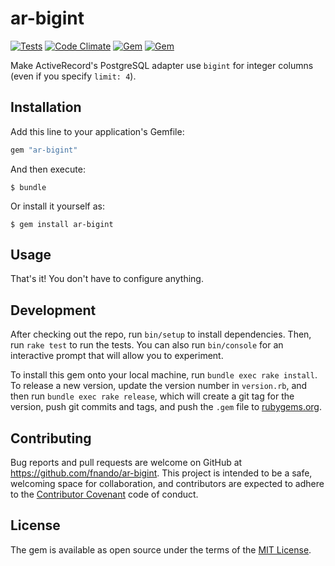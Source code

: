 # ar-bigint

[![Tests](https://github.com/fnando/ar-bigint/workflows/Tests/badge.svg)](https://github.com/fnando/ar-bigint/actions?query=workflow%3ATests)
[![Code Climate](https://codeclimate.com/github/fnando/ar-bigint/badges/gpa.svg)](https://codeclimate.com/github/fnando/ar-bigint)
[![Gem](https://img.shields.io/gem/v/ar-bigint.svg)](https://rubygems.org/gems/ar-bigint)
[![Gem](https://img.shields.io/gem/dt/ar-bigint.svg)](https://rubygems.org/gems/ar-bigint)

Make ActiveRecord's PostgreSQL adapter use `bigint` for integer columns (even if
you specify `limit: 4`).

## Installation

Add this line to your application's Gemfile:

```ruby
gem "ar-bigint"
```

And then execute:

    $ bundle

Or install it yourself as:

    $ gem install ar-bigint

## Usage

That's it! You don't have to configure anything.

## Development

After checking out the repo, run `bin/setup` to install dependencies. Then, run
`rake test` to run the tests. You can also run `bin/console` for an interactive
prompt that will allow you to experiment.

To install this gem onto your local machine, run `bundle exec rake install`. To
release a new version, update the version number in `version.rb`, and then run
`bundle exec rake release`, which will create a git tag for the version, push
git commits and tags, and push the `.gem` file to
[rubygems.org](https://rubygems.org).

## Contributing

Bug reports and pull requests are welcome on GitHub at
https://github.com/fnando/ar-bigint. This project is intended to be a safe,
welcoming space for collaboration, and contributors are expected to adhere to
the [Contributor Covenant](contributor-covenant.org) code of conduct.

## License

The gem is available as open source under the terms of the
[MIT License](http://opensource.org/licenses/MIT).
